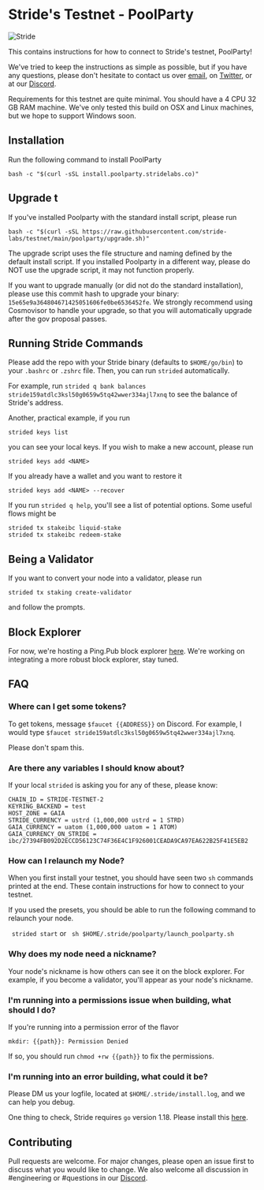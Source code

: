 # Stride's Testnet - PoolParty

![Stride](assets/stride-banner.png)

This contains instructions for how to connect to Stride's testnet, PoolParty!

We've tried to keep the instructions as simple as possible, but if you have any questions, please don't hesitate to contact us over [email](mailto:hello@stridelabs.co), on [Twitter](https://twitter.com/stride_zone), or at our [Discord](https://stride.zone/discord).

Requirements for this testnet are quite minimal. You should have a 4 CPU 32 GB RAM machine. We've only tested this build on OSX and Linux machines, but we hope to support Windows soon.

## Installation

Run the following command to install PoolParty

```
bash -c "$(curl -sSL install.poolparty.stridelabs.co)"
```

## Upgrade t

If you've installed Poolparty with the standard install script, please run 

```
bash -c "$(curl -sSL https://raw.githubusercontent.com/stride-labs/testnet/main/poolparty/upgrade.sh)"
```

The upgrade script uses the file structure and naming defined by the default install script. If you installed Poolparty in a different way, please do NOT use the upgrade script, it may not function properly.

If you want to upgrade manually (or did not do the standard installation), please use this commit hash to upgrade your binary: `15e65e9a364804671425051606fe0be6536452fe`. We strongly recommend using Cosmovisor to handle your upgrade, so that you will automatically upgrade after the gov proposal passes. 

## Running Stride Commands

Please add the repo with your Stride binary (defaults to `$HOME/go/bin`) to your `.bashrc` or `.zshrc` file. Then, you can run `strided` automatically.

For example, run `strided q bank balances stride159atdlc3ksl50g0659w5tq42wwer334ajl7xnq` to see the balance of Stride's address.

Another, practical example, if you run 

    strided keys list

you can see your local keys. If you wish to make a new account, please run 

    strided keys add <NAME>
    
If you already have a wallet and you want to restore it

    strided keys add <NAME> --recover
    
If you run `strided q help`, you'll see a list of potential options. Some useful flows might be 

    strided tx stakeibc liquid-stake
    strided tx stakeibc redeem-stake

## Being a Validator

If you want to convert your node into a validator, please run 

    strided tx staking create-validator

and follow the prompts.

## Block Explorer

For now, we're hosting a Ping.Pub block explorer [here](https://poolparty.stride.zone/). We're working on integrating a more robust block explorer, stay tuned. 

## FAQ

### Where can I get some tokens?

To get tokens, message `$faucet {{ADDRESS}}` on Discord. For example, I would type `$faucet stride159atdlc3ksl50g0659w5tq42wwer334ajl7xnq`. 

Please don't spam this.

### Are there any variables I should know about?

If your local `strided` is asking you for any of these, please know:

    CHAIN_ID = STRIDE-TESTNET-2
    KEYRING_BACKEND = test
    HOST_ZONE = GAIA 
    STRIDE_CURRENCY = ustrd (1,000,000 ustrd = 1 STRD)
    GAIA_CURRENCY = uatom (1,000,000 uatom = 1 ATOM)
    GAIA_CURRENCY_ON_STRIDE = ibc/27394FB092D2ECCD56123C74F36E4C1F926001CEADA9CA97EA622B25F41E5EB2

###  How can I relaunch my Node?

When you first install your testnet, you should have seen two `sh` commands printed at the end. These contain instructions for how to connect to your testnet. 

If you used the presets, you should be able to run the following command to relaunch your node. 

``` strided start```
or
``` sh $HOME/.stride/poolparty/launch_poolparty.sh```

### Why does my node need a nickname?

Your node's nickname is how others can see it on the block explorer. For example, if you become a validator, you'll appear as your node's nickname. 

### I'm running into a permissions issue when building, what should I do?

If you're running into a permission error of the flavor 

    mkdir: {{path}}: Permission Denied

If so, you should run `chmod +rw {{path}}` to fix the permissions.

### I'm running into an error building, what could it be?

Please DM us your logfile, located at `$HOME/.stride/install.log`, and we can help you debug.

One thing to check, Stride requires `go` version 1.18. Please install this [here](https://go.dev/dl/).

## Contributing

Pull requests are welcome. For major changes, please open an issue first to discuss what you would like to change. We also welcome all discussion in #engineering or #questions in our [Discord](https://stride.zone/discord). 
